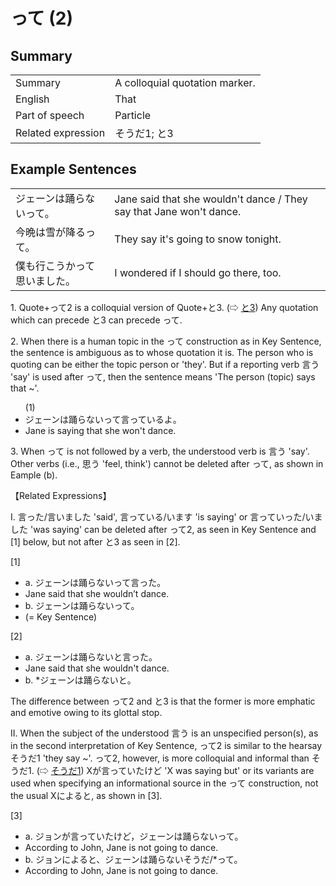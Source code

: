 # って (2)

## Summary

<table><tr>   <td>Summary</td>   <td>A colloquial quotation marker.</td></tr><tr>   <td>English</td>   <td>That</td></tr><tr>   <td>Part of speech</td>   <td>Particle</td></tr><tr>   <td>Related expression</td>   <td>そうだ1; と3</td></tr></table>

## Example Sentences

<table><tr>   <td>ジェーンは踊らないって。</td>   <td>Jane said that she wouldn't dance / They say that Jane won't dance.</td></tr><tr>   <td>今晩は雪が降るって。</td>   <td>They say it's going to snow tonight.</td></tr><tr>   <td>僕も行こうかって思いました。</td>   <td>I wondered if I should go there, too.</td></tr></table>

<p>1. Quote+<span class="cloze">って</span>2 is a colloquial version of Quote+と3. (⇨ <a href="#㊦ と (3)">と3</a>) Any quotation which can precede と3 can precede <span class="cloze">って</span>.</p>  <p>2. When there is a human topic in the <span class="cloze">って</span> construction as in Key Sentence, the sentence is ambiguous as to whose quotation it is. The person who is quoting can be either the topic person or 'they'. But if a reporting verb 言う 'say' is used after <span class="cloze">って</span>, then the sentence means 'The person (topic) says that ~'.</p>  <ul>(1) <li>ジェーンは踊らない<span class="cloze">って</span>言っているよ。</li> <li>Jane is saying that she won't dance.</li> </ul>  <p>3. When <span class="cloze">って</span> is not followed by a verb, the understood verb is 言う 'say'. Other verbs (i.e., 思う 'feel, think') cannot be deleted after <span class="cloze">って</span>, as shown in Eample (b).</p>  <p>【Related Expressions】</p>  <p>I. 言った/言いました 'said', 言っている/います 'is saying' or 言っていった/いました 'was saying' can be deleted after <span class="cloze">って</span>2, as seen in Key Sentence and [1] below, but not after と3 as seen in [2].</p>  <p>[1]</p>  <ul> <li>a. ジェーンは踊らない<span class="cloze">って</span>言った。</li> <li>Jane said that she wouldn’t dance.</li> <div class="divide"></div> <li>b. ジェーンは踊らない<span class="cloze">って</span>。</li> <div class="divide"></div> <li>(= Key Sentence)</li> </ul>  <p>[2]</p>  <ul> <li>a. ジェーンは踊らないと言った。</li> <li>Jane said that she wouldn't dance.</li> <div class="divide"></div> <li>b. *ジェーンは踊らないと。</li> </ul>  <p>The difference between <span class="cloze">って</span>2 and と3 is that the former is more emphatic and emotive owing to its glottal stop.</p>  <p>II. When the subject of the understood 言う is an unspecified person(s), as in the second interpretation of Key Sentence, <span class="cloze">って</span>2 is similar to the hearsay そうだ1 'they say ~'. <span class="cloze">って</span>2, however, is more colloquial and informal than そうだ1. (⇨ <a href="#㊦ そうだ (1)">そうだ1</a>) Xが言っていたけど 'X was saying but' or its variants are used when specifying an informational source in the <span class="cloze">って</span> construction, not the usual Xによると, as shown in [3].</p>  <p>[3]</p>  <ul> <li>a. ジョンが言っていたけど，ジェーンは踊らない<span class="cloze">って</span>。</li> <li>According to John, Jane is not going to dance.</li> <div class="divide"></div> <li>b. ジョンによると、ジェーンは踊らないそうだ/*<span class="cloze">って</span>。</li> <li>According to John, Jane is not going to dance.</li> </ul>

